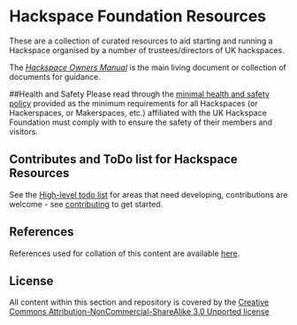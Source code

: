 # Hackspace Foundation Resources

These are a collection of curated resources to aid starting and running a Hackspace organised by a number of trustees/directors of UK hackspaces.

The *[Hackspace Owners Manual](Hackspace%20Owners%20Manual/README.md)* is the main living document or collection of documents for guidance.

##Health and Safety
Please read through the [minimal health and safety policy](health-and-safety/README.md) provided as the minimum requirements for all Hackspaces (or Hackerspaces, or Makerspaces, etc.) affiliated with the UK Hackspace Foundation must comply with to ensure the safety of their members and visitors.

## Contributes and ToDo list for Hackspace Resources

See the [High-level todo list](todo.md) for areas that need developing, contributions are welcome - see [contributing](Hackspace%20Owners%20Manual/About%20this%20manual/contributing.md) to get started.


## References

References used for collation of this content are available [here](references.md).


## License

All content within this section and repository is covered by the [Creative Commons Attribution-NonCommercial-ShareAlike 3.0 Unported license](https://creativecommons.org/licenses/by-nc-sa/3.0/)
